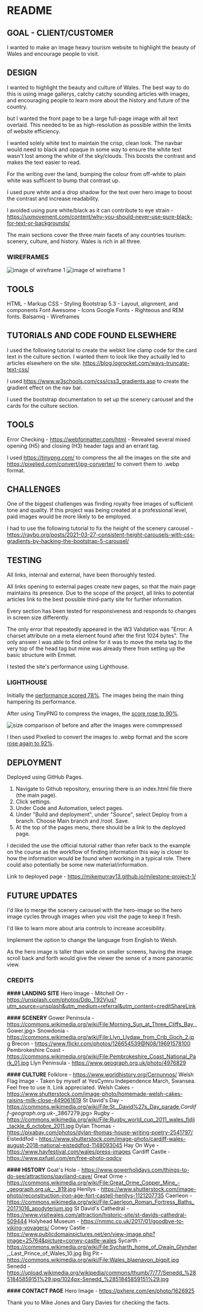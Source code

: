 # README

## GOAL - CLIENT/CUSTOMER

I wanted to make an image heavy tourism website to highlight the beauty of Wales and encourage people to visit.

## DESIGN

I wanted to highlight the beauty and culture of Wales. The best way to do this is using image gallerys, catchy catchy sounding articles with images, and encouraging people to learn more about the history and future of the country.

but I wanted the front page to be a large full-page image with all text overlaid. This needed to be as high-resolution as possible  within the limits of website efficiency.

I wanted solely white text to maintain the crisp, clean look. The navbar would need to black and opaque in some way to ensure the white text wasn't lost among the white of the sky/clouds. This boosts the contrast and makes the text easier to read.

For the writing over the land, bumping the colour from off-white to plain white was sufficent to bump that contrast up.

I used pure white and a drop shadow for the text over hero image to boost the contrast and increase readability.

I avoided using pure white/black as it can contribute to eye strain - <https://uxmovement.com/content/why-you-should-never-use-pure-black-for-text-or-backgrounds/>

The main sections cover the three main facets of any countries tourism: scenery, culture, and history. Wales is rich in all three.

### WIREFRAMES

![image of wireframe 1](assets/docs/Wireframe-1.png)
![image of wireframe 1](assets/docs/Wireframe-2.png)

## TOOLS

HTML - Markup
CSS - Styling
Bootstrap 5.3 - Layout, alignment, and components
Font Awesome - Icons
Google Fonts - Righteous and REM fonts.
Balsamiq - Wireframes

## TUTORIALS AND CODE FOUND ELSEWHERE

I used the following tutorial to create the webkit line clamp code for the card text in the culture section. I wanted them to look like they actually led to articles elsewhere on the site. https://blog.logrocket.com/ways-truncate-text-css/

I used <https://www.w3schools.com/css/css3_gradients.asp> to create the gradient effect on the nav bar.

I used the bootstrap documentation to set up the scenery carousel and the cards for the culture section.

## TOOLS

Error Checking - https://webformatter.com/html - Revealed several mixed opening (H5) and closing (H3) header tags and an errant </div> tag. 

I used <https://tinypng.com/> to compress the all the images on the site and <https://pixelied.com/convert/jpg-converter/> to convert them to .webp format. 

## CHALLENGES

One of the biggest challenges was finding royalty free images of sufficient tone and quality. If this project was being created at a professional level, paid images would be more likely to be employed. 

I had to use the following tutorial to fix the height of the scenery carousel - <https://raybo.org/posts/2021-03-27-consistent-height-carousels-with-css-gradients-by-hacking-the-bootstrap-5-carousel/>

## TESTING

All links, internal and external, have been thoroughly tested.

All links opening to external pages create new pages, so that the main page maintains its presence. Due to the scope of the project, all links to potential articles link to the best possible third-party site for further information.

Every section has been tested for responsiveness and responds to changes in screen size differently.

The only error that repeatedly appeared in the W3 Validation was "Error: A charset attribute on a meta element found after the first 1024 bytes". The only answer I was able to find online for it was to move the meta tag to the very top of the head tag but mine was already there from setting up the basic structure with Emmet.

I tested the site's performance using Lighthouse. 

### LIGHTHOUSE

Initially the [performance scored 78%](assets/docs/Lighthouse_Summary_1.pdf). The images being the main thing hampering its performance.

After using TinyPNG to compress the images, the [score rose to 90%](assets/docs/Lighthouse_Summary_1.pdf). 

![size comparison of before and after the images were commpressed](assets/docs/Image_Compression.png)

I then used Pixelied to convert the images to .webp format and the score [rose again to 92%](assets/docs/Lighthouse_Summary_1.pdf).

## DEPLOYMENT

Deployed using GitHub Pages.

1. Navigate to Github repository, ensuring there is an index.html file there (the main page).
2. Click settings.
3. Under Code and Automation, select pages.
4. Under "Build and deployment", under "Source", select Deploy from a branch. Choose Main branch and /root. Save.
5. At the top of the pages menu, there should be a link to the deployed page.

I decided the use the official tutorial rather than refer back to the example on the course as the workflow of finding information this way is closer to how the information would be found when working in a typical role. There could also potentially be some new material/information.

Link to deployed page - <https://mikemurray13.github.io/milestone-project-1/>

## FUTURE UPDATES

I'd like to merge the scenery carousel with the hero-image so the hero image cycles through images when you visit the page to keep it fresh.

I'd like to learn more about aria controls to increase accesibility.

Implement the option to change the language from English to Welsh.

As the hero image is taller than wide on smaller screens, having the image scroll back and forth would give the viewer the sense of a more panoramic view.

### CREDITS

**#### LANDING SITE**
Hero Image - Mitchell Orr - <https://unsplash.com/photos/Ddp_T92Vjus?utm_source=unsplash&utm_medium=referral&utm_content=creditShareLink>

**#### SCENERY**
Gower Peninsula - <https://commons.wikimedia.org/wiki/File:Morning_Sun_at_Three_Cliffs_Bay>,_Gower.jpg>
Snowdonia - <https://commons.wikimedia.org/wiki/File:Llyn_Llydaw_from_Crib_Goch_2.jpg>
Brecon - <https://www.flickr.com/photos/126654539@N08/19691578100>
Pembrokeshire Coast - <https://commons.wikimedia.org/wiki/File:Pembrokeshire_Coast_National_Park_01.jpg>
Llyn Peninsula - <https://www.geograph.org.uk/photo/4976829>

**#### CULTURE**
Folklore - <https://www.worldhistory.org/Cernunnos/>
Welsh Flag Image - Taken by myself at YesCymru Independence March, Swansea. Feel free to use it. Link appreciated.
Welsh Cakes - <https://www.shutterstock.com/image-photo/homemade-welsh-cakes-raisins-milk-close-449061619>
St David's Day - <https://commons.wikimedia.org/wiki/File:St._David%27s_Day_parade>,_Cardiff_-_geograph.org.uk_-_3867279.jpg>
Rugby - <https://commons.wikimedia.org/wiki/File:Rugby_world_cup_2011_wales_fidji_tackle_6_octobre_2011.jpg>
Dylan Thomas - <https://pixabay.com/photos/dylan-thomas-house-writing-poetry-2541797/>
Eisteddfod - <https://www.shutterstock.com/image-photo/cardiff-wales-august-2018-national-eisteddfod-1148093045>
Hay On Wye - <https://www.hayfestival.com/wales/press-images>
Cardiff Castle - <https://www.pxfuel.com/en/free-photo-oqdcv>

**#### HISTORY**
Goat's Hole - <https://www.gowerholidays.com/things-to-do-see/attractions/paviland-cave/>
Great Orme - <https://commons.wikimedia.org/wiki/File:Great_Orme_Copper_Mine_-_geograph.org.uk_-_819.jpg>
Henllys - <https://www.shutterstock.com/image-photo/reconstruction-iron-age-fort-castell-henllys-1121207735>
Caerleon - <https://commons.wikimedia.org/wiki/File:Caerleon_Roman_Fortress_Baths_20171016_apodyterium.jpg>
St David's Cathedral - <https://www.visitwales.com/attraction/historic-site/st-davids-cathedral-509444>
Holyhead Museum - <https://nmmc.co.uk/2017/01/goodbye-to-viking-voyagers/>
Conwy Castle - <https://www.publicdomainpictures.net/en/view-image.php?image=25764&picture=conwy-castle-wales>
Sycarth - <https://commons.wikimedia.org/wiki/File:Sycharth_home_of_Owain_Glyndwr>,_Last_Prince_of_Wales_10.jpg
Big Pit - <https://commons.wikimedia.org/wiki/File:Wales_blaenavon_bigpit.jpg>
Senedd - <https://upload.wikimedia.org/wikipedia/commons/thumb/7/77/Senedd_%2851845859151%29.jpg/1024px-Senedd_%2851845859151%29.jpg>

**#### CONTACT PAGE**
Hero Image - <https://pxhere.com/en/photo/1626925>

Thank you to Mike Jones and Gary Davies for checking the facts.